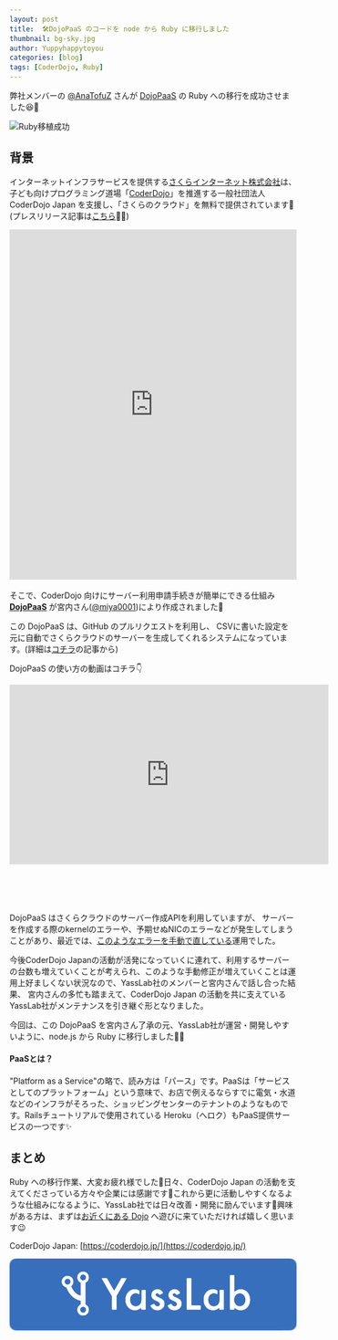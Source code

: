 ```yaml
---
layout: post
title:  🛠DojoPaaS のコードを node から Ruby に移行しました
thumbnail: bg-sky.jpg
author: Yuppyhappytoyou
categories: [blog]
tags: [CoderDojo, Ruby]
---
```


弊社メンバーの [@AnaTofuZ](https://twitter.com/AnaTofuZ) さんが [DojoPaaS](https://github.com/coderdojo-japan/dojopaas) の Ruby への移行を成功させました😆🎉

![Ruby移植成功](https://i.gyazo.com/3aaafd43da64b72ca9f9c2fd6bb63b90.png)

## 背景

インターネットインフラサービスを提供する[さくらインターネット株式会社](https://www.sakura.ad.jp/)は、子ども向けプログラミング道場「[CoderDojo](https://coderdojo.jp/)」を推進する一般社団法人 CoderDojo Japan を支援し、「さくらのクラウド」を無料で提供されています🎁(プレスリリース記事は[こちら](https://www.sakura.ad.jp/information/pressreleases/2017/07/20/90191/)📰✨)

<iframe src="https://www.facebook.com/plugins/post.php?href=https%3A%2F%2Fwww.facebook.com%2Fcoderdojo.jp%2Fposts%2F673793186165170" width="100%" height="614" style="border:none;overflow:hidden" scrolling="no" frameborder="0" allowTransparency="true" allow="encrypted-media"></iframe>

そこで、CoderDojo 向けにサーバー利用申請手続きが簡単にできる仕組み **[DojoPaaS](https://github.com/coderdojo-japan/dojopaas)** が宮内さん([@miya0001](https://twitter.com/miya0001))により作成されました🎉

この DojoPaaS は、GitHub のプルリクエストを利用し、 CSVに書いた設定を元に自動でさくらクラウドのサーバーを生成してくれるシステムになっています。(詳細は[コチラ](https://tarosky.co.jp/tarog/2086)の記事から)

DojoPaaS の使い方の動画はコチラ👇
<div class="video" style="margin-bottom: 80px;">
  <iframe width="560" height="315" src="https://www.youtube.com/embed/T037c5gajGo" frameborder="0" allow="accelerometer; autoplay; encrypted-media; gyroscope; picture-in-picture" allowfullscreen></iframe>
</div>

DojoPaaS はさくらクラウドのサーバー作成APIを利用していますが、 サーバーを作成する際のkernelのエラーや、予期せぬNICのエラーなどが発生してしまうことがあり、最近では、[このようなエラーを手動で直している](https://github.com/coderdojo-japan/dojopaas/issues/133)運用でした。

今後CoderDojo Japanの活動が活発になっていくに連れて、利用するサーバーの台数も増えていくことが考えられ、このような手動修正が増えていくことは運用上好ましくない状況なので、YassLab社のメンバーと宮内さんで話し合った結果、 宮内さんの多忙も踏まえて、CoderDojo Japan の活動を共に支えている YassLab社がメンテナンスを引き継ぐ形となりました。

今回は、この DojoPaaS を宮内さん了承の元、YassLab社が運営・開発しやすいように、node.js から Ruby に移行しました🔄💎

#### PaaSとは？
"Platform as a Service"の略で、読み方は「パース」です。PaaSは「サービスとしてのプラットフォーム」という意味で、お店で例えるならすでに電気・水道などのインフラがそろった、ショッピングセンターのテナントのようなものです。Railsチュートリアルで使用されている Heroku（へロク）もPaaS提供サービスの一つです✨

## まとめ

Ruby への移行作業、大変お疲れ様でした🎉日々、CoderDojo Japan の活動を支えてくださっている方々や企業には感謝です💓これから更に活動しやすくなるような仕組みになるように、YassLab社では日々改善・開発に励んでいます💪興味がある方は、まずは[お近くにある Dojo](https://coderdojo.jp/events) へ遊びに来ていただければ嬉しく思います😉

CoderDojo Japan: [https://coderdojo.jp/](https://coderdojo.jp/)

[![YassLab Inc.](/img/logos/800x200.png)](/)


